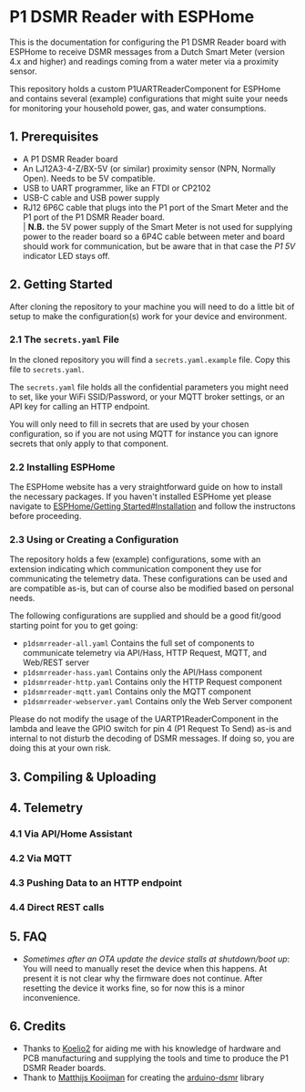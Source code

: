 # P1 DSMR Reader with ESPHome

This is the documentation for configuring the P1 DSMR Reader board with ESPHome to receive DSMR messages from a Dutch Smart Meter (version 4.x and higher) and readings coming from a water meter via a proximity sensor. 

This repository holds a custom P1UARTReaderComponent for ESPHome and contains several (example) configurations that might suite your needs for monitoring your household power, gas, and water consumptions.

## 1. Prerequisites

* A P1 DSMR Reader board
* An LJ12A3-4-Z/BX-5V (or similar) proximity sensor (NPN, Normally Open). Needs to be 5V compatible.
* USB to UART programmer, like an FTDI or CP2102
* USB-C cable and USB power supply
* RJ12 6P6C cable that plugs into the P1 port of the Smart Meter and the P1 port of the P1 DSMR Reader board.  
  |  __N.B.__  the 5V power supply of the Smart Meter is not used for supplying power to the reader board so a 6P4C cable between meter and board should work for communication, but be aware that in that case the _P1 5V_ indicator LED stays off.

## 2. Getting Started

After cloning the repository to your machine you will need to do a little bit of setup to make the configuration(s) work for your device and environment.

### 2.1 The `secrets.yaml` File

In the cloned repository you will find a `secrets.yaml.example` file. Copy this file to `secrets.yaml`. 

The `secrets.yaml` file holds all the confidential parameters you might need to set, like your WiFi SSID/Password, or your MQTT broker settings, or an API key for calling an HTTP endpoint. 

You will only need to fill in secrets that are used by your chosen configuration, so if you are not using MQTT for instance you can ignore secrets that only apply to that component.

### 2.2 Installing ESPHome

The ESPHome website has a very straightforward guide on how to install the necessary packages. If you haven't installed ESPHome yet please navigate to [ESPHome/Getting Started#Installation](https://esphome.io/guides/getting_started_command_line.html#installation) and follow the instructons before proceeding.

### 2.3 Using or Creating a Configuration

The repository holds a few (example) configurations, some with an extension indicating which communication component they use for communicating the telemetry data. These configurations can be used and are compatible as-is, but can of course also be modified based on personal needs.

The following configurations are supplied and should be a good fit/good starting point for you to get going:

* `p1dsmrreader-all.yaml` Contains the full set of components to communicate telemetry via API/Hass, HTTP Request, MQTT, and Web/REST server
* `p1dsmrreader-hass.yaml` Contains only the API/Hass component
* `p1dsmrreader-http.yaml` Contains only the HTTP Request component
* `p1dsmrreader-mqtt.yaml` Contains only the MQTT component
* `p1dsmrreader-webserver.yaml` Contains only the Web Server component

Please do not modify the usage of the UARTP1ReaderComponent in the lambda and leave the GPIO switch for pin 4 (P1 Request To Send) as-is and internal to not disturb the decoding of DSMR messages. If doing so, you are doing this at your own risk.

## 3. Compiling & Uploading

## 4. Telemetry

### 4.1 Via API/Home Assistant

### 4.2 Via MQTT

### 4.3 Pushing Data to an HTTP endpoint

### 4.4 Direct REST calls

## 5. FAQ

* _Sometimes after an OTA update the device stalls at shutdown/boot up_: You will need to manually reset the device when this happens. At present it is not clear why the firmware does not continue. After resetting the device it works fine, so for now this is a minor inconvenience.

## 6. Credits

* Thanks to [Koelio2](https://github.com/Koelie2) for aiding me with his knowledge of hardware and PCB manufacturing and supplying the tools and time to produce the P1 DSMR Reader boards.
* Thank to [Matthijs Kooijman](https://github.com/matthijskooijman) for creating the [arduino-dsmr](https://github.com/matthijskooijman/arduino-dsmr) library